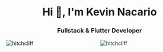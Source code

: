 <h1 align="center">Hi 👋, I'm Kevin Nacario</h1>
<h3 align="center">Fullstack & Flutter Developer</h3>

<div align="center">
<img align="left" src="https://github-readme-stats.vercel.app/api/top-langs?username=hitchcliff&show_icons=true&locale=en&layout=compact&theme=tokyonight" alt="hitchcliff" />
<img align="center" src="https://github-readme-stats.vercel.app/api?username=hitchcliff&show_icons=true&locale=en&theme=tokyonight" alt="hitchcliff" />
</div>
